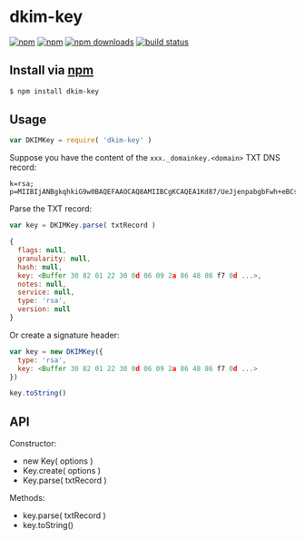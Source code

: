 # dkim-key
[![npm](https://img.shields.io/npm/v/dkim-key.svg?style=flat-square)](https://npmjs.com/dkim-key)
[![npm](https://img.shields.io/npm/l/dkim-key.svg?style=flat-square)](https://npmjs.com/dkim-key)
[![npm downloads](https://img.shields.io/npm/dm/dkim-key.svg?style=flat-square)](https://npmjs.com/dkim-key)
[![build status](https://img.shields.io/travis/jhermsmeier/node-dkim-key.svg?style=flat-square)](https://travis-ci.org/jhermsmeier/node-dkim-key)

## Install via [npm](https://npmjs.com)

```sh
$ npm install dkim-key
```

## Usage

```js
var DKIMKey = require( 'dkim-key' )
```

Suppose you have the content of the `xxx._domainkey.<domain>` TXT DNS record:
```
k=rsa; p=MIIBIjANBgkqhkiG9w0BAQEFAAOCAQ8AMIIBCgKCAQEA1Kd87/UeJjenpabgbFwh+eBCsSTrqmwIYYvywlbhbqoo2DymndFkbjOVIPIldNs/m40KF+yzMn1skyoxcTUGCQs8g3FgD2Ap3ZB5DekAo5wMmk4wimDO+U8QzI3SD07y2+07wlNWwIt8svnxgdxGkVbbhzY8i+RQ9DpSVpPbF7ykQxtKXkv/ahW3KjViiAH+ghvvIhkx4xYSIc9oSwVmAl5OctMEeWUwg8Istjqz8BZeTWbf41fbNhte7Y+YqZOwq1Sd0DbvYAD9NOZK9vlfuac0598HY+vtSBczUiKERHv1yRbcaQtZFh5wtiRrN04BLUTD21MycBX5jYchHjPY/wIDAQAB
```

Parse the TXT record:
```js
var key = DKIMKey.parse( txtRecord )
```

```js
{
  flags: null,
  granularity: null,
  hash: null,
  key: <Buffer 30 82 01 22 30 0d 06 09 2a 86 48 86 f7 0d ...>,
  notes: null,
  service: null,
  type: 'rsa',
  version: null
}
```

Or create a signature header:
```js
var key = new DKIMKey({
  type: 'rsa',
  key: <Buffer 30 82 01 22 30 0d 06 09 2a 86 48 86 f7 0d ...>
})
```

```js
key.toString()
```

## API

Constructor:

- new Key( options )
- Key.create( options )
- Key.parse( txtRecord )

Methods:

- key.parse( txtRecord )
- key.toString()
